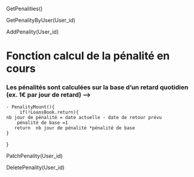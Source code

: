 GetPenalities()

GetPenalityByUser(User_id)

AddPenality(User_id)

# Fonction calcul de la pénalité en cours

### Les pénalités sont calculées sur la base d’un retard quotidien (ex. 1€ par jour de retard) -->

    - PenalityMount(){
         if(!LoansBook.return){
    nb jour de pénalité = date actuelle - date de retour prévu
        pénalité de base =1
       return  nb jour de pénalité *pénalité de base
    }

}

PatchPenality(User_id)

DeletePenality(User_id)
